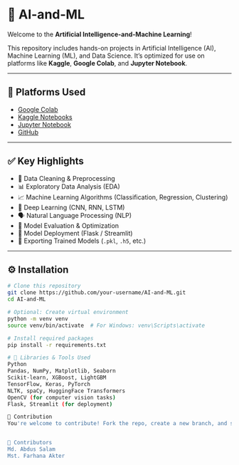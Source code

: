 # 🧠 AI-and-ML

Welcome to the **Artificial Intelligence-and-Machine Learning**!

This repository includes hands-on projects in Artificial Intelligence (AI), Machine Learning (ML), and Data Science. It’s optimized for use on platforms like **Kaggle**, **Google Colab**, and **Jupyter Notebook**.

---

## 🚀 Platforms Used

- [Google Colab](https://colab.research.google.com/)
- [Kaggle Notebooks](https://www.kaggle.com/code)
- [Jupyter Notebook](https://jupyter.org/)
- [GitHub](https://github.com/)

---

## ✅ Key Highlights

- 🧹 Data Cleaning & Preprocessing  
- 📊 Exploratory Data Analysis (EDA)  
- 📈 Machine Learning Algorithms (Classification, Regression, Clustering)  
- 🧠 Deep Learning (CNN, RNN, LSTM)  
- 🗣️ Natural Language Processing (NLP)  
- 🎯 Model Evaluation & Optimization  
- 🚀 Model Deployment (Flask / Streamlit)  
- 💾 Exporting Trained Models (`.pkl`, `.h5`, etc.)

---

## ⚙️ Installation

```bash
# Clone this repository
git clone https://github.com/your-username/AI-and-ML.git
cd AI-and-ML

# Optional: Create virtual environment
python -m venv venv
source venv/bin/activate  # For Windows: venv\Scripts\activate

# Install required packages
pip install -r requirements.txt

# 🧪 Libraries & Tools Used
Python 
Pandas, NumPy, Matplotlib, Seaborn
Scikit-learn, XGBoost, LightGBM
TensorFlow, Keras, PyTorch
NLTK, spaCy, HuggingFace Transformers
OpenCV (for computer vision tasks)
Flask, Streamlit (for deployment)

🤝 Contribution
You're welcome to contribute! Fork the repo, create a new branch, and submit a pull request.


👥 Contributors
Md. Abdus Salam
Mst. Farhana Akter


